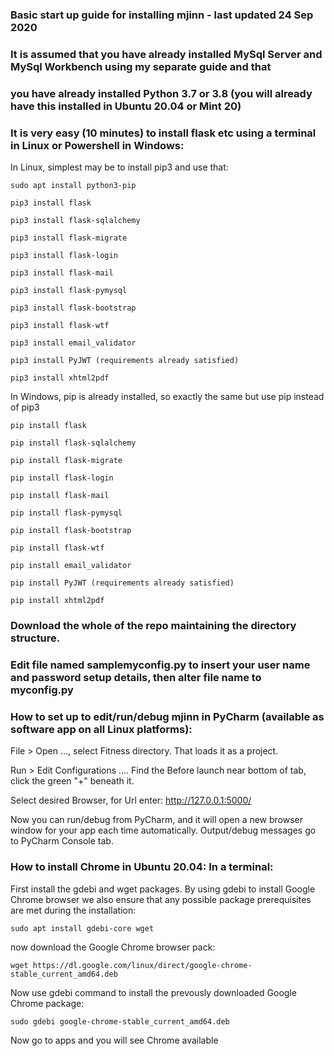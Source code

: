 ### Basic start up guide for installing mjinn - last updated 24 Sep 2020

### It is assumed that you have already installed MySql Server and MySql Workbench using my separate guide and that
### you have already installed Python 3.7 or 3.8 (you will already have this installed in Ubuntu 20.04 or Mint 20)


### It is very easy (10 minutes) to install flask etc using a terminal in Linux or Powershell in Windows:

In Linux, simplest may be to install pip3 and use that:

	sudo apt install python3-pip
	
	pip3 install flask
	
	pip3 install flask-sqlalchemy
	
	pip3 install flask-migrate
	
	pip3 install flask-login
	
	pip3 install flask-mail
	
	pip3 install flask-pymysql
	
	pip3 install flask-bootstrap
	
	pip3 install flask-wtf
	
	pip3 install email_validator
	
	pip3 install PyJWT (requirements already satisfied)
	
	pip3 install xhtml2pdf


In Windows, pip is already installed, so exactly the same but use pip instead of pip3

	pip install flask
	
	pip install flask-sqlalchemy
	
	pip install flask-migrate
	
	pip install flask-login
	
	pip install flask-mail
	
	pip install flask-pymysql
	
	pip install flask-bootstrap
	
	pip install flask-wtf
	
	pip install email_validator
	
	pip install PyJWT (requirements already satisfied)
	
	pip install xhtml2pdf
	
	
### Download the whole of the repo maintaining the directory structure.  

### Edit file named samplemyconfig.py to insert your user name and password setup details, then alter file name to myconfig.py

### How to set up to edit/run/debug mjinn in PyCharm (available as software app on all Linux platforms):

File > Open ..., select Fitness directory.  That loads it as a project.

Run > Edit Configurations ....  Find the Before launch near bottom of tab, click the green "+" beneath it.

Select desired Browser, for Url enter: http://127.0.0.1:5000/

Now you can run/debug from PyCharm, and it will open a new browser window for your app each time automatically.  Output/debug messages go to PyCharm Console tab.


### How to install Chrome in Ubuntu 20.04:  In a terminal:

First install the gdebi and wget packages. By using gdebi to install Google Chrome browser we also ensure that any possible package prerequisites are met during the installation:
	
	sudo apt install gdebi-core wget

now download the Google Chrome browser pack:

	wget https://dl.google.com/linux/direct/google-chrome-stable_current_amd64.deb
	
Now use gdebi command to install the prevously downloaded Google Chrome package: 

	sudo gdebi google-chrome-stable_current_amd64.deb
	
Now go to apps and you will see Chrome available


	
